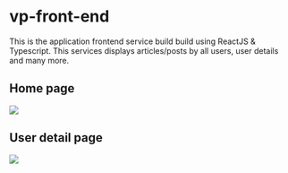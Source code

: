 # vp-front-end
This is the application frontend service build build using ReactJS & Typescript.
This services displays articles/posts by all users, user details and many more.

## Home page
![](https://github.com/AntonyIS/notlify-frontend/blob/development/public/images/home_page.png)

## User detail page
![](https://github.com/AntonyIS/notlify-frontend/blob/development/public/images/user_page.png)

